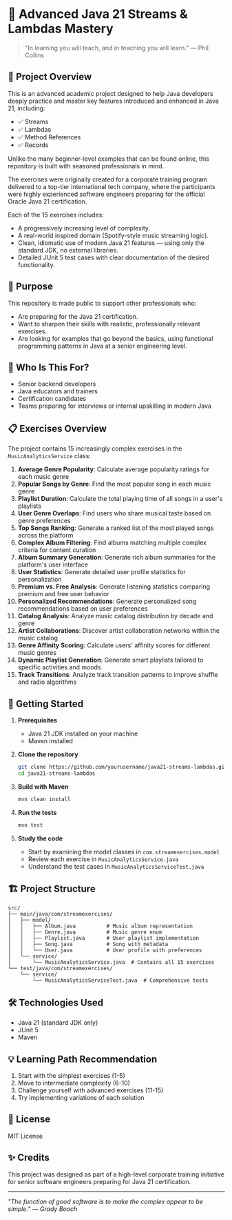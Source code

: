 # 🎵 Advanced Java 21 Streams & Lambdas Mastery

> "In learning you will teach, and in teaching you will learn." — Phil Collins

## 📘 Project Overview

This is an advanced academic project designed to help Java developers deeply practice and master key features introduced and enhanced in Java 21, including:
- ✅ Streams
- ✅ Lambdas
- ✅ Method References
- ✅ Records

Unlike the many beginner-level examples that can be found online, this repository is built with seasoned professionals in mind.

The exercises were originally created for a corporate training program delivered to a top-tier international tech company, where the participants were highly experienced software engineers preparing for the official Oracle Java 21 certification.

Each of the 15 exercises includes:
- A progressively increasing level of complexity.
- A real-world inspired domain (Spotify-style music streaming logic).
- Clean, idiomatic use of modern Java 21 features — using only the standard JDK, no external libraries.
- Detailed JUnit 5 test cases with clear documentation of the desired functionality.

## 🎯 Purpose

This repository is made public to support other professionals who:
- Are preparing for the Java 21 certification.
- Want to sharpen their skills with realistic, professionally relevant exercises.
- Are looking for examples that go beyond the basics, using functional programming patterns in Java at a senior engineering level.

## 🙌 Who Is This For?
- Senior backend developers
- Java educators and trainers
- Certification candidates
- Teams preparing for interviews or internal upskilling in modern Java

## 📋 Exercises Overview

The project contains 15 increasingly complex exercises in the `MusicAnalyticsService` class:

1. **Average Genre Popularity**: Calculate average popularity ratings for each music genre
2. **Popular Songs by Genre**: Find the most popular song in each music genre
3. **Playlist Duration**: Calculate the total playing time of all songs in a user's playlists
4. **User Genre Overlaps**: Find users who share musical taste based on genre preferences
5. **Top Songs Ranking**: Generate a ranked list of the most played songs across the platform
6. **Complex Album Filtering**: Find albums matching multiple complex criteria for content curation
7. **Album Summary Generation**: Generate rich album summaries for the platform's user interface
8. **User Statistics**: Generate detailed user profile statistics for personalization
9. **Premium vs. Free Analysis**: Generate listening statistics comparing premium and free user behavior
10. **Personalized Recommendations**: Generate personalized song recommendations based on user preferences
11. **Catalog Analysis**: Analyze music catalog distribution by decade and genre
12. **Artist Collaborations**: Discover artist collaboration networks within the music catalog
13. **Genre Affinity Scoring**: Calculate users' affinity scores for different music genres
14. **Dynamic Playlist Generation**: Generate smart playlists tailored to specific activities and moods
15. **Track Transitions**: Analyze track transition patterns to improve shuffle and radio algorithms

## 🚀 Getting Started

1. **Prerequisites**
   - Java 21 JDK installed on your machine
   - Maven installed

2. **Clone the repository**
   ```bash
   git clone https://github.com/yourusername/java21-streams-lambdas.git
   cd java21-streams-lambdas
   ```

3. **Build with Maven**
   ```bash
   mvn clean install
   ```

4. **Run the tests**
   ```bash
   mvn test
   ```

5. **Study the code**
   - Start by examining the model classes in `com.streamexercises.model`
   - Review each exercise in `MusicAnalyticsService.java`
   - Understand the test cases in `MusicAnalyticsServiceTest.java`

## 🏗️ Project Structure

```
src/
├── main/java/com/streamexercises/
│   ├── model/
│   │   ├── Album.java          # Music album representation
│   │   ├── Genre.java          # Music genre enum
│   │   ├── Playlist.java       # User playlist implementation
│   │   ├── Song.java           # Song with metadata
│   │   └── User.java           # User profile with preferences
│   └── service/
│       └── MusicAnalyticsService.java  # Contains all 15 exercises
└── test/java/com/streamexercises/
    └── service/
        └── MusicAnalyticsServiceTest.java  # Comprehensive tests
```

## 🛠️ Technologies Used
- Java 21 (standard JDK only)
- JUnit 5
- Maven

## 💡 Learning Path Recommendation

1. Start with the simplest exercises (1-5)
2. Move to intermediate complexity (6-10)
3. Challenge yourself with advanced exercises (11-15)
4. Try implementing variations of each solution

## 📄 License

MIT License

## ✨ Credits

This project was designed as part of a high-level corporate training initiative for senior software engineers preparing for Java 21 certification.

---

*"The function of good software is to make the complex appear to be simple." — Grady Booch*